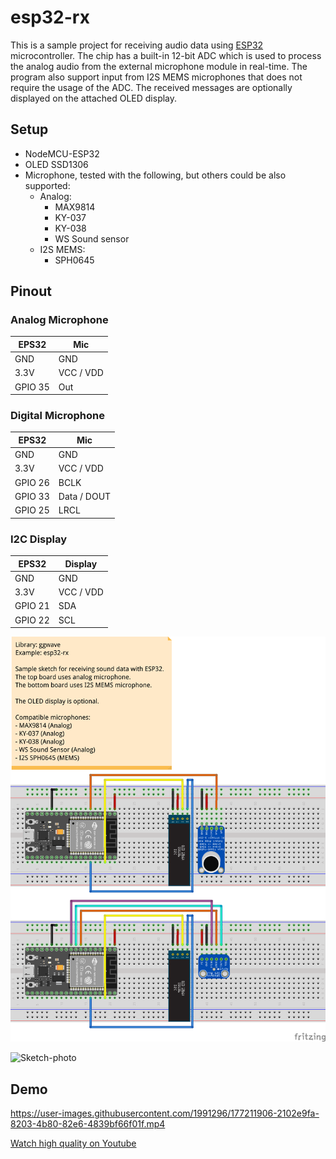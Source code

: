 # esp32-rx

This is a sample project for receiving audio data using [ESP32](https://www.espressif.com/en/products/socs/esp32) microcontroller.
The chip has a built-in 12-bit ADC which is used to process the analog audio from the external microphone module in real-time.
The program also support input from I2S MEMS microphones that does not require the usage of the ADC.
The received messages are optionally displayed on the attached OLED display.

## Setup

- NodeMCU-ESP32
- OLED SSD1306
- Microphone, tested with the following, but others could be also supported:
  - Analog:
    - MAX9814
    - KY-037
    - KY-038
    - WS Sound sensor
  - I2S MEMS:
    - SPH0645

## Pinout

### Analog Microphone

| EPS32   | Mic       |
| ------- | --------- |
| GND     | GND       |
| 3.3V    | VCC / VDD |
| GPIO 35 | Out       |

### Digital Microphone

| EPS32   | Mic         |
| ------- | ----------- |
| GND     | GND         |
| 3.3V    | VCC / VDD   |
| GPIO 26 | BCLK        |
| GPIO 33 | Data / DOUT |
| GPIO 25 | LRCL        |

### I2C Display

| EPS32   | Display     |
| ------- | ----------- |
| GND     | GND         |
| 3.3V    | VCC / VDD   |
| GPIO 21 | SDA         |
| GPIO 22 | SCL         |

![Sketch-Breadboard](fritzing-sketch_bb.png)

![Sketch-photo](https://user-images.githubusercontent.com/1991296/177842221-411c77a4-09cd-43b7-988f-44eebbad8f8c.JPEG)

## Demo

https://user-images.githubusercontent.com/1991296/177211906-2102e9fa-8203-4b80-82e6-4839bf66f01f.mp4

[Watch high quality on Youtube](https://youtu.be/38JoMwdpH6I)
